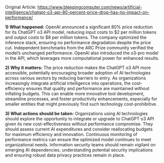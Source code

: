 Original Article: https://www.bleepingcomputer.com/news/artificial-intelligence/chatgpt-o3-api-80-percent-price-drop-has-no-impact-on-performance/

**1) What happened:** OpenAI announced a significant 80% price reduction for its ChatGPT o3 API model, reducing input costs to $2 per million tokens and output costs to $8 per million tokens. The company optimized the inference stack, ensuring no performance degradation despite the price cut. Independent benchmarks from the ARC Prize community verified the model’s unchanged performance. OpenAI also introduced the o3-pro model in the API, which leverages more computational power for enhanced results.

**2) Why it matters:** The price reduction makes the ChatGPT o3 API more accessible, potentially encouraging broader adoption of AI technologies across various sectors by reducing barriers to entry. As organizations increasingly integrate artificial intelligence into operations, the cost-efficiency ensures that quality and performance are maintained without inflating budgets. This can enable more innovative tool development, streamline processes, and foster productivity enhancements, especially for smaller entities that might previously find such technology cost-prohibitive.

**3) What actions should be taken:** Organizations using AI technologies should explore the opportunity to integrate or upgrade to ChatGPT o3 API given its new cost-effectiveness without performance compromise. They should assess current AI expenditures and consider reallocating budgets for maximum efficiency and innovation. Continuous monitoring of performance metrics can ensure the optimized model continues to meet organizational needs. Information security teams should remain vigilant on emerging AI dependencies, understanding potential security implications and ensuring robust data privacy practices remain in place.